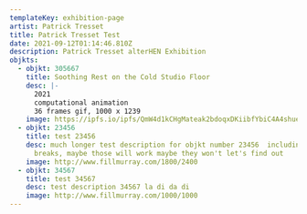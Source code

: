 ```yaml
---
templateKey: exhibition-page
artist: Patrick Tresset
title: Patrick Tresset Test
date: 2021-09-12T01:14:46.810Z
description: Patrick Tresset alterHEN Exhibition
objkts:
  - objkt: 305667
    title: Soothing Rest on the Cold Studio Floor
    desc: |-
      2021
      computational animation
      36 frames gif, 1000 x 1239
    image: https://ipfs.io/ipfs/QmW4d1kCHgMateak2bdoqxDKiibfYbiC4A4shueozquy21
  - objkt: 23456
    title: test 23456
    desc: much longer test description for objkt number 23456  including line
      breaks, maybe those will work maybe they won't let's find out
    image: http://www.fillmurray.com/1800/2400
  - objkt: 34567
    title: test 34567
    desc: test description 34567 la di da di
    image: http://www.fillmurray.com/1000/1000
---
```

